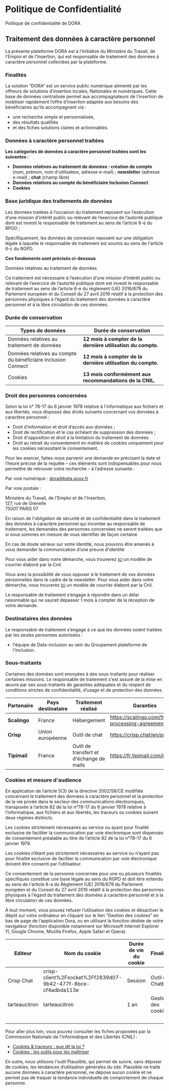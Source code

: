 # Politique de Confidentialité

Politique de confidentialité de DORA

## Traitement des données à caractère personnel

La présente plateforme DORA est à l’initiative du Ministère du Travail, de l'Emploi et de l'Insertion, qui est responsable de traitement des données à caractère personnel collectées par la plateforme.

### Finalités

La solution “DORA” est un service public numérique alimenté par les offreurs de solutions d’insertion locales, Nationales et numériques. Cette base de données centralisée permet aux accompagnateurs de l’insertion de mobiliser rapidement l’offre d’insertion adaptée aux besoins des bénéficiaires qu’ils accompagnent via :

- une recherche simple et personnalisée,
- des résultats qualifiés
- et des fiches solutions claires et actionnables.

### Données à caractère personnel traitées

**Les catégories de données à caractère personnel traitées sont les suivantes :**

- **Données relatives au traitement de données : création de compte** (nom, prénom, nom d'utilisateur, adresse e-mail) ; **newsletter** (adresse e-mail) ; **chat** (champ libre)
- **Données relatives au compte du bénéficiaire Inclusion Connect**
- **Cookies**

### Base juridique des traitements de données

Les données traitées à l’occasion du traitement reposent sur l’exécution d’une mission d’intérêt public ou relevant de l’exercice de l’autorité publique dont est investi le responsable de traitement au sens de l’article 6-e du RPGD ;

Spécifiquement, les données de connexion reposent sur une obligation légale à laquelle le responsable de traitement est soumis au sens de l'article 6-c du RGPD.

**Ces fondements sont précisés ci-dessous**

Données relatives au traitement de données

Ce traitement est nécessaire à l’exécution d’une mission d’intérêt public ou relevant de l’exercice de l’autorité publique dont est investi le responsable de traitement au sens de l’article 6-e du règlement (UE) 2016/679 du Parlement européen et du Conseil du 27 avril 2016 relatif à la protection des personnes physiques à l’égard du traitement des données à caractère personnel et à la libre circulation de ces données.

### Durée de conservation

| **Types de données**                                          | **Durée de conservation**                                   |
| ------------------------------------------------------------- | ----------------------------------------------------------- |
| Données relatives au traitement de données                    | **12 mois à compter de la dernière utilisation du compte.** |
| Données relatives au compte du bénéficiaire Inclusion Connect | **12 mois à compter de la dernière utilisation du compte.** |
| Cookies                                                       | **13 mois conformément aux recommandations de la CNIL.**    |

### Droit des personnes concernées

Selon la loi n° 78-17 du 6 janvier 1978 relative à l'informatique aux fichiers et aux libertés, vous disposez des droits suivants concernant vos données à caractère personnel :

- Droit d’information et droit d’accès aux données ;
- Droit de rectification et le cas échéant de suppression des données ;
- Droit d'opposition et droit à la limitation du traitement de données
- Droit au retrait du consentement en matière de cookies uniquement pour les cookies nécessitant le consentement.

Pour les exercer, faites-nous parvenir une demande en précisant la date et l’heure précise de la requête – ces éléments sont indispensables pour nous permettre de retrouver votre recherche – à l’adresse suivante :

Par voie numérique : [dora@beta.gouv.fr](mailto:dora@beta.gouv.fr)​

Par voie postale :

Ministère du Travail, de l'Emploi et de l'Insertion,  
127, rue de Grenelle  
75007 PARIS 07

En raison de l'obligation de sécurité et de confidentialité dans le traitement des données à caractère personnel qui incombe au responsable de traitement, les demandes des personnes concernées ne seront traitées que si nous sommes en mesure de vous identifier de façon certaine.

En cas de doute sérieux sur votre identité, nous pouvons être amenés à vous demander la communication d’une preuve d’identité

Pour vous aider dans votre démarche, vous trouverez [ici](https://www.cnil.fr/fr/modele/courrier/exercer-son-droit-dacces) un modèle de courrier élaboré par la Cnil.

Vous avez la possibilité de vous opposer à le traitement de vos données personnelles dans le cadre de la newsletter. Pour vous aider dans votre démarche, vous trouverez [ici](https://www.cnil.fr/fr/modele/courrier/rectifier-des-donnees-inexactes-obsoletes-ou-perimees) un modèle de courrier élaboré par la Cnil.

Le responsable de traitement s’engage à répondre dans un délai raisonnable qui ne saurait dépasser 1 mois à compter de la réception de votre demande.

### Destinataires des données

Le responsable de traitement s’engage à ce que les données soient traitées par les seules personnes autorisées :

- l'équipe de Data-inclusion au sein du Groupement plateforme de l'inclusion.

### Sous-traitants

Certaines des données sont envoyées à des sous-traitants pour réaliser certaines missions. Le responsable de traitement s'est assuré de la mise en œuvre par ses sous-traitants de garanties adéquates et du respect de conditions strictes de confidentialité, d’usage et de protection des données.

| **Partenaire** | **Pays destinataire** | **Traitement réalisé**                   | **Garanties**                                       |
| -------------- | --------------------- | ---------------------------------------- | --------------------------------------------------- |
| **Scalingo**   | France                | Hébergement                              | ​https://scalingo.com/fr/data-processing-agreement​ |
| **Crisp**      | Union européenne      | Outil de chat                            | ​https://crisp.chat/en/privacy/​                    |
| **Tipimail**   | France                | Outil de transfert et d'échange de mails | ​https://fr.tipimail.com/rgpd​                      |

### Cookies et mesure d'audience

En application de l’article 5(3) de la directive 2002/58/CE modifiée concernant le traitement des données à caractère personnel et la protection de la vie privée dans le secteur des communications électroniques, transposée à l’article 82 de la loi n°78-17 du 6 janvier 1978 relative à l’informatique, aux fichiers et aux libertés, les traceurs ou cookies suivent deux régimes distincts.

Les cookies strictement nécessaires au service ou ayant pour finalité exclusive de faciliter la communication par voie électronique sont dispensés de consentement préalable au titre de l’article 82 de la loi n°78-17 du 6 janvier 1978.

Les cookies n’étant pas strictement nécessaires au service ou n’ayant pas pour finalité exclusive de faciliter la communication par voie électronique doivent être consenti par l’utilisateur.

Ce consentement de la personne concernée pour une ou plusieurs finalités spécifiques constitue une base légale au sens du RGPD et doit être entendu au sens de l'article 6-a du Règlement (UE) 2016/679 du Parlement européen et du Conseil du 27 avril 2016 relatif à la protection des personnes physiques à l'égard du traitement des données à caractère personnel et à la libre circulation de ces données.

À tout moment, vous pouvez refuser l’utilisation des cookies et désactiver le dépôt sur votre ordinateur en cliquant sur le lien “Gestion des cookies” en bas de page de l‘application Dora, ou en utilisant la fonction dédiée de votre navigateur (fonction disponible notamment sur Microsoft Internet Explorer 11, Google Chrome, Mozilla Firefox, Apple Safari et Opera).

| **Editeur**   | **Nom du cookie**                                            | **Durée de vie du cookie** | **Finalités**       |
| ------------- | ------------------------------------------------------------ | -------------------------- | ------------------- |
| Crisp Chat    | crisp-client%2Fsocket%2Ff2839d07-9b42-477f-8bce-cf4adbda113e | Session                    | Outil de Chatbot    |
| tarteaucitron | tarteaucitron                                                | 1 an                       | Gestion des cookies |
| ​             | ​                                                            | ​                          | ​                   |

Pour aller plus loin, vous pouvez consulter les fiches proposées par la Commission Nationale de l'Informatique et des Libertés (CNIL) :

- ​[Cookies & traceurs : que dit la loi ?](https://www.cnil.fr/fr/cookies-traceurs-que-dit-la-loi)​
- ​[Cookies : les outils pour les maîtriser](https://www.cnil.fr/fr/cookies-les-outils-pour-les-maitriser)​

En outre, nous utilisons l'outil Plausible, qui permet de suivre, sans déposer de cookies, les tendances d’utilisation générales du site. Plausible ne traite aucune données à caractère personnel, ne dépose aucun cookie et ne permet pas de traquer la tendance individuelle de comportement de chaque personne.
